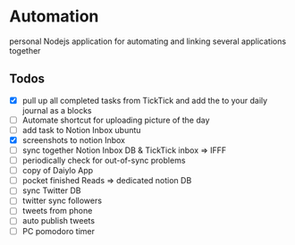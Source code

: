 # Automation

personal Nodejs application for automating and linking several applications together

## Todos

- [x]  pull up all completed tasks from TickTick and add the to your daily journal as a blocks
- [ ]  Automate shortcut for uploading picture of the day
- [ ]  add task to Notion Inbox ubuntu
- [x]  screenshots to notion Inbox
- [ ]  sync together Notion Inbox DB & TickTick inbox ⇒ IFFF
  - [ ]  periodically check for out-of-sync problems
- [ ]  copy of Daiylo App
- [ ]  pocket finished Reads ⇒ dedicated notion DB
- [ ]  sync Twitter DB
  - [ ]  twitter sync followers
  - [ ]  tweets from phone
  - [ ]  auto publish tweets
- [ ]  PC pomodoro timer
